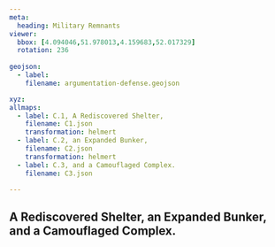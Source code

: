 ```yaml
---
meta:
  heading: Military Remnants
viewer:
  bbox: [4.094046,51.978013,4.159683,52.017329]
  rotation: 236
  
geojson:
  - label:
    filename: argumentation-defense.geojson

xyz:
allmaps:
  - label: C.1, A Rediscovered Shelter, 
    filename: C1.json
    transformation: helmert
  - label: C.2, an Expanded Bunker,
    filename: C2.json
    transformation: helmert
  - label: C.3, and a Camouflaged Complex.
    filename: C3.json

---
```


## A Rediscovered Shelter, an Expanded Bunker, and a Camouflaged Complex.

